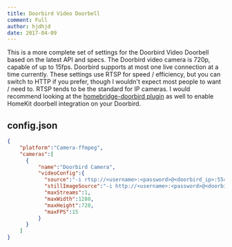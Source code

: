 ```yaml
---
title: Doorbird Video Doorbell
comment: Full
author: hjdhjd
date: 2017-04-09
---
```

This is a more complete set of settings for the Doorbird Video Doorbell based on the latest API and specs. The Doorbird video camera is 720p, capable of up to 15fps. Doorbird supports at most one live connection at a time currently. These settings use RTSP for speed / efficiency, but you can switch to HTTP if you prefer, though I wouldn't expect most people to want / need to. RTSP tends to be the standard for IP cameras. I would recommend looking at the [homebridge-doorbird plugin](https://github.com/brownad/homebridge-doorbird) as well to enable HomeKit doorbell integration on your Doorbird.

## config.json

```json
{
    "platform":"Camera-ffmpeg",
    "cameras":[
      {
          "name":"Doorbird Camera",
          "videoConfig":{
            "source":"-i rtsp://<username>:<password>@<doorbird_ip>:554/mpeg/media.amp",
            "stillImageSource":"-i http://<username>:<password>@<doorbird_ip>/bha-api/image.cgi",
            "maxStreams":1,
            "maxWidth":1280,
            "maxHeight":720,
            "maxFPS":15
          }
      }
    ]
}
```
